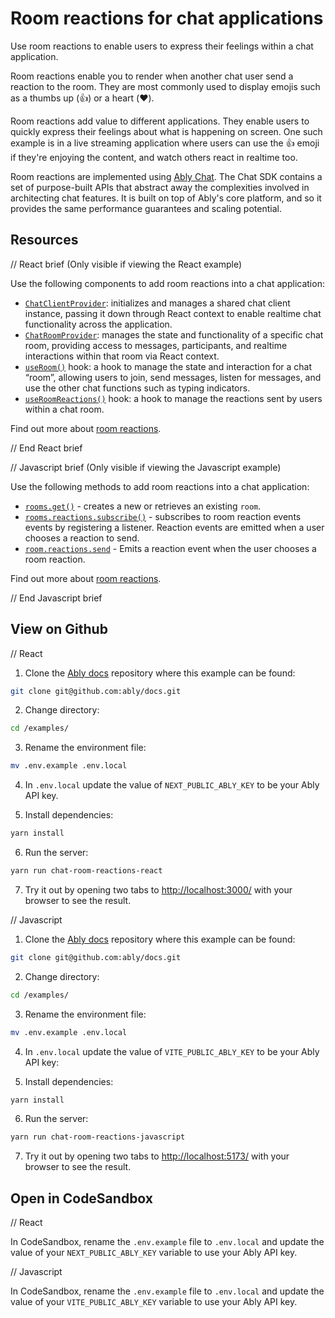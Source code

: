 # Room reactions for chat applications

Use room reactions to enable users to express their feelings within a chat application.

Room reactions enable you to render when another chat user send a reaction to the room. They are most commonly used to display emojis such as a thumbs up (👍) or a heart (❤️).

Room reactions add value to different applications. They enable users to quickly express their feelings about what is happening on screen. One such example is in a live streaming application where users can use the 👍 emoji if they're enjoying the content, and watch others react in realtime too.

Room reactions are implemented using [Ably Chat](https://ably.com/docs/products/chat). The Chat SDK contains a set of purpose-built APIs that abstract away the complexities involved in architecting chat features. It is built on top of Ably's core platform, and so it provides the same performance guarantees and scaling potential.

## Resources

// React brief (Only visible if viewing the React example)

Use the following components to add room reactions into a chat application:

* [`ChatClientProvider`](https://ably.com/docs/chat/setup?lang=react#instantiate): initializes and manages a shared chat client instance, passing it down through React context to enable realtime chat functionality across the application.
* [`ChatRoomProvider`](https://ably.com/docs/chat/rooms?lang=react#create): manages the state and functionality of a specific chat room, providing access to messages, participants, and realtime interactions within that room via React context.
* [`useRoom()`](https://ably.com/docs/chat/rooms?lang=react#create) hook: a hook to manage the state and interaction for a chat “room”, allowing users to join, send messages, listen for messages, and use the other chat functions such as typing indicators.
* [`useRoomReactions()`](https://ably.com/docs/chat/rooms/reactions?lang=react#subscribe) hook: a hook to manage the reactions sent by users within a chat room.

Find out more about [room reactions](https://ably.com/docs/chat/rooms/reactions).

// End React brief

// Javascript brief (Only visible if viewing the Javascript example)

Use the following methods to add room reactions into a chat application:

* [`rooms.get()`](https://ably.com/docs/chat/rooms?lang=javascript#create) - creates a new or retrieves an existing `room`.
* [`rooms.reactions.subscribe()`](https://ably.com/docs/chat/rooms/reactions?lang=javascript#subscribe) - subscribes to room reaction events events by registering a listener. Reaction events are emitted when a user chooses a reaction to send.
* [`room.reactions.send`](https://ably.com/docs/chat/rooms/reactions?lang=javascript#send) - Emits a reaction event when the user chooses a room reaction.

Find out more about [room reactions](https://ably.com/docs/chat/rooms/reactions?lang=javascript).

// End Javascript brief

## View on Github

// React

1. Clone the [Ably docs](https://github.com/ably/docs) repository where this example can be found:

```sh
git clone git@github.com:ably/docs.git
```

2. Change directory:

```sh
cd /examples/
```

3. Rename the environment file:

```sh
mv .env.example .env.local
```

4. In `.env.local` update the value of `NEXT_PUBLIC_ABLY_KEY` to be your Ably API key.

5. Install dependencies:

```sh
yarn install
```

6. Run the server:

```sh
yarn run chat-room-reactions-react
```

7. Try it out by opening two tabs to [http://localhost:3000/](http://localhost:3000/) with your browser to see the result.

// Javascript

1. Clone the [Ably docs](https://github.com/ably/docs) repository where this example can be found:

```sh
git clone git@github.com:ably/docs.git
```

2. Change directory:

```sh
cd /examples/
```

3. Rename the environment file:

```sh
mv .env.example .env.local
```

4. In `.env.local` update the value of `VITE_PUBLIC_ABLY_KEY` to be your Ably API key:

5. Install dependencies:

```sh
yarn install
```

6. Run the server:

```sh
yarn run chat-room-reactions-javascript
```

7. Try it out by opening two tabs to [http://localhost:5173/](http://localhost:5173/) with your browser to see the result.

## Open in CodeSandbox

// React

In CodeSandbox, rename the `.env.example` file to `.env.local` and update the value of your `NEXT_PUBLIC_ABLY_KEY` variable to use your Ably API key.

// Javascript

In CodeSandbox, rename the `.env.example` file to `.env.local` and update the value of your `VITE_PUBLIC_ABLY_KEY` variable to use your Ably API key.
